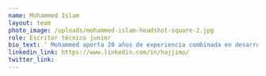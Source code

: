 ```yaml
---
name: Mohammed Islam
layout: team
photo_image: /uploads/mohammed-islam-headshot-square-2.jpg
role: Escritor técnico junior
bio_text: ' Mohammed aporta 20 años de experiencia combinada en desarrollo de aplicaciones, integración de sistemas y operaciones de TI. En una ocasión, mientras trabajaba en la oficina corporativa de un antiguo empleador y observaba un barrio marginal a lo lejos desde la ventana, se preguntó si las ofertas de su empresa alguna vez marcarían una diferencia en la vida de las personas que veía. Llegó a la conclusión de que no lo haría y luego se despidió del mundo corporativo poco después. Ahora, como escritor técnico en la Fundación Interledger, a Mohammed le apasiona ayudar a los creativos, los creadores de cambios y los innovadores a construir los caminos para la inclusión financiera.'
linkedin_link: https://www.linkedin.com/in/hajjimo/
twitter_link:
---
```


